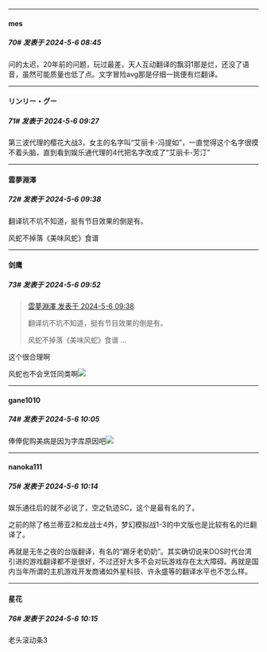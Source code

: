 ﻿
*****

####  mes  
##### 70#       发表于 2024-5-6 08:45

问的太迟，20年前的问题，玩过最差，天人互动翻译的飘羽1那是烂，还没了语音，虽然可能质量也低了点。文字冒险avg那是仔细一挑便有烂翻译。


*****

####  リンリー・グー  
##### 71#       发表于 2024-5-6 09:27

第三波代理的樱花大战3，女主的名字叫“艾丽卡-冯提如”，一直觉得这个名字很摸不着头脑，直到看到娱乐通代理的4代把名字改成了“艾丽卡-芳汀”


*****

####  雲夢淵澤  
##### 72#       发表于 2024-5-6 09:38

翻译坑不坑不知道，挺有节目效果的倒是有。

风蛇不掉落《美味风蛇》食谱


*****

####  剑鹰  
##### 73#       发表于 2024-5-6 09:52

<blockquote><a href="httphttps://bbs.saraba1st.com/2b/forum.php?mod=redirect&amp;goto=findpost&amp;pid=64823669&amp;ptid=2181399" target="_blank">雲夢淵澤 发表于 2024-5-6 09:38</a>

翻译坑不坑不知道，挺有节目效果的倒是有。

风蛇不掉落《美味风蛇》食谱 ...</blockquote>
这个很合理啊

风蛇也不会烹饪同类啊<img src="https://static.saraba1st.com/image/smiley/face2017/032.png" referrerpolicy="no-referrer">


*****

####  gane1010  
##### 74#       发表于 2024-5-6 10:05

俸俸伲购美病是因为字库原因吧<img src="https://static.saraba1st.com/image/smiley/face2017/068.png" referrerpolicy="no-referrer">


*****

####  nanoka111  
##### 75#       发表于 2024-5-6 10:14

娱乐通往后的就不必说了，空之轨迹SC，这个是最有名的了。

之前的除了格兰蒂亚2和龙战士4外，梦幻模拟战1-3的中文版也是比较有名的烂翻译了。

再就是无冬之夜的台版翻译，有名的“踢牙老奶奶”。其实确切说来DOS时代台湾引进的游戏翻译都不是很好，不过还好大多不会对玩游戏存在太大障碍。再就是国内当年所谓的主机游戏开发商诸如外星科技、许永盛等的翻译水平也不怎么样。

*****

####  星花  
##### 76#       发表于 2024-5-6 10:15

老头滚动条3

